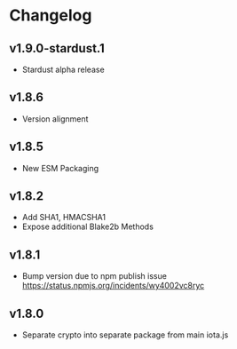 # Changelog

## v1.9.0-stardust.1

* Stardust alpha release

## v1.8.6

* Version alignment

## v1.8.5

* New ESM Packaging

## v1.8.2

* Add SHA1, HMACSHA1
* Expose additional Blake2b Methods

## v1.8.1

* Bump version due to npm publish issue <https://status.npmjs.org/incidents/wy4002vc8ryc>

## v1.8.0

* Separate crypto into separate package from main iota.js
